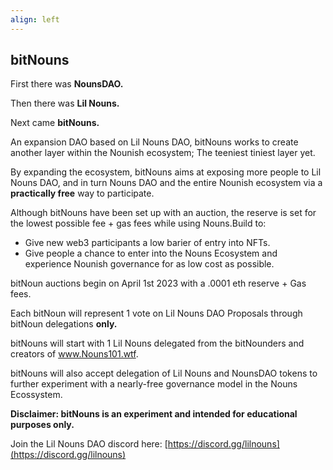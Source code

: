 ```yaml
---
align: left
---
```


## bitNouns

First there was **NounsDAO.**

Then there was **Lil Nouns.**

Next came **bitNouns.**

An expansion DAO based on Lil Nouns DAO, bitNouns works to create another layer within the Nounish ecosystem; The teeniest tiniest layer yet.

By expanding the ecosystem, bitNouns aims at exposing more people to Lil Nouns DAO, and in turn Nouns DAO and the entire Nounish ecosystem via a **practically free** way to participate.

Although bitNouns have been set up with an auction, the reserve is set for the lowest possible fee + gas fees while using Nouns.Build to:

- Give new web3 participants a low barier of entry into NFTs.
- Give people a chance to enter into the Nouns Ecosystem and experience Nounish governance for as low cost as possible. 

bitNoun auctions begin on April 1st 2023 with a .0001 eth reserve + Gas fees.

Each bitNoun will represent 1 vote on Lil Nouns DAO Proposals through bitNoun delegations **only.**

bitNouns will start with 1 Lil Nouns delegated from the bitNounders and creators of www.Nouns101.wtf.

bitNouns will also accept delegation of Lil Nouns and NounsDAO tokens to further experiment with a nearly-free governance model in the Nouns Ecossystem.

**Disclaimer: bitNouns is an experiment and intended for educational purposes only.** 

Join the Lil Nouns DAO discord here: [https://discord.gg/lilnouns](https://discord.gg/lilnouns)
